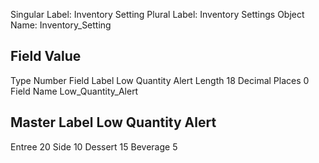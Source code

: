 Singular Label:	Inventory Setting
Plural Label:	Inventory Settings
Object Name:	Inventory_Setting



Field			Value
-----------------------------------
Type			Number
Field Label		Low Quantity Alert
Length			18
Decimal Places	0
Field Name		Low_Quantity_Alert




Master Label	Low Quantity Alert
-----------------------------------
Entree			20
Side			10
Dessert			15
Beverage		5
